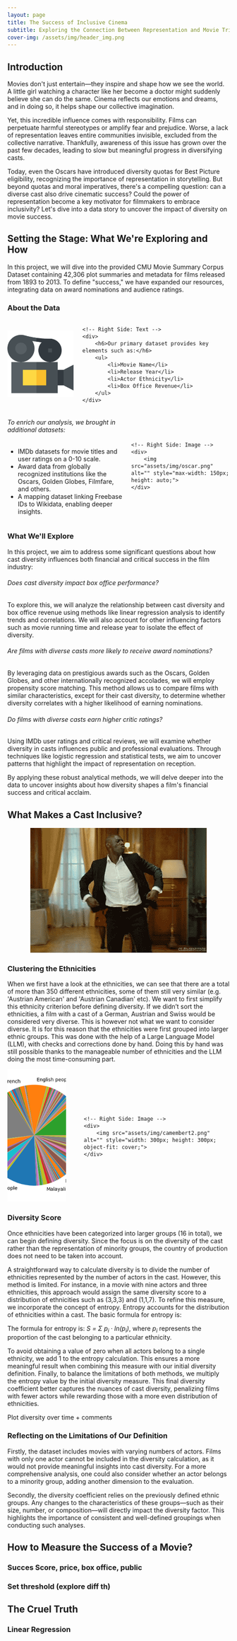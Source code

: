 ```yaml
---
layout: page
title: The Success of Inclusive Cinema
subtitle: Exploring the Connection Between Representation and Movie Triumph
cover-img: /assets/img/header_img.png
---
```


## Introduction

Movies don't just entertain—they inspire and shape how we see the world. A little girl watching a character like her become a doctor might suddenly believe she can do the same. Cinema reflects our emotions and dreams, and in doing so, it helps shape our collective imagination.

Yet, this incredible influence comes with responsibility. Films can perpetuate harmful stereotypes or amplify fear and prejudice. Worse, a lack of representation leaves entire communities invisible, excluded from the collective narrative. Thankfully, awareness of this issue has grown over the past few decades, leading to slow but meaningful progress in diversifying casts.

Today, even the Oscars have introduced diversity quotas for Best Picture eligibility, recognizing the importance of representation in storytelling. But beyond quotas and moral imperatives, there's a compelling question: can a diverse cast also drive cinematic success? Could the power of representation become a key motivator for filmmakers to embrace inclusivity? Let's dive into a data story to uncover the impact of diversity on movie success.

## Setting the Stage: What We're Exploring and How

In this project, we will dive into the provided CMU Movie Summary Corpus Dataset containing 42,306 plot summaries and metadata for films released from 1893 to 2013. To define "success," we have expanded our resources, integrating data on award nominations and audience ratings.

### About the Data

<div style="display: flex; align-items: center; justify-content: center;">
    <!-- Left Side: Image -->
    <div style="margin-right: 20px;">
        <img src="assets/img/video_camera.png" alt="" style="max-width: 150px; height: auto;">
    </div>
    
    <!-- Right Side: Text -->
    <div>
        <h6>Our primary dataset provides key elements such as:</h6>
        <ul>
            <li>Movie Name</li>
            <li>Release Year</li>
            <li>Actor Ethnicity</li>
            <li>Box Office Revenue</li>
        </ul>
    </div>
</div>

<div style="display: flex; align-items: center; justify-content: center;">
    <!-- Left Side: Text -->
    <div style="margin-right: 20px;">
        <h6>To enrich our analysis, we brought in additional datasets:</h6>
        <ul>
            <li>IMDb datasets for movie titles and user ratings on a 0-10 scale.</li>
            <li>Award data from globally recognized institutions like the Oscars, Golden Globes, Filmfare, and others.</li>
            <li>A mapping dataset linking Freebase IDs to Wikidata, enabling deeper insights.</li>
        </ul>
    </div>
    
    <!-- Right Side: Image -->
    <div>
        <img src="assets/img/oscar.png" alt="" style="max-width: 150px; height: auto;">
    </div>
</div>

### What We'll Explore

In this project, we aim to address some significant questions about how cast diversity influences both financial and critical success in the film industry:

###### Does cast diversity impact box office performance?
To explore this, we will analyze the relationship between cast diversity and box office revenue using methods like linear regression analysis to identify trends and correlations. We will also account for other influencing factors such as movie running time and release year to isolate the effect of diversity.

###### Are films with diverse casts more likely to receive award nominations?
By leveraging data on prestigious awards such as the Oscars, Golden Globes, and other internationally recognized accolades, we will employ propensity score matching. This method allows us to compare films with similar characteristics, except for their cast diversity, to determine whether diversity correlates with a higher likelihood of earning nominations.

###### Do films with diverse casts earn higher critic ratings?
Using IMDb user ratings and critical reviews, we will examine whether diversity in casts influences public and professional evaluations. Through techniques like logistic regression and statistical tests, we aim to uncover patterns that highlight the impact of representation on reception.

By applying these robust analytical methods, we will delve deeper into the data to uncover insights about how diversity shapes a film's financial success and critical acclaim.

## What Makes a Cast Inclusive?

<p align="center">
<img src="assets/img/Intouchable.gif" alt=""/>
</p>

### Clustering the Ethnicities

When we first have a look at the ethnicities, we can see that there are a total of more than 350 different ethnicities, some of them still very similar (e.g. 'Austrian American' and 'Austrian Canadian' etc). We want to first simplify this ethnicity criterion before defining diversity. If we didn’t sort the ethnicities, a film with a cast of a German, Austrian and Swiss would be considered very diverse. This is however not what we want to consider diverse. It is for this reason that the ethnicities were first grouped into larger ethnic groups. This was done with the help of a Large Language Model (LLM), with checks and corrections done by hand. Doing this by hand was still possible thanks to the manageable number of ethnicities and the LLM doing the most time-consuming part.

<div style="display: flex; align-items: center; justify-content: center;">
    <!-- Left Side: Image -->
    <div style="margin-right: 40px;">
        <img src="assets/img/camembert1.png" alt="" style="width: 300px; height: 300px; object-fit: cover;">
    </div>
    
    <!-- Right Side: Image -->
    <div>
        <img src="assets/img/camembert2.png" alt="" style="width: 300px; height: 300px; object-fit: cover;">
    </div>
</div>

### Diversity Score

Once ethnicities have been categorized into larger groups (16 in total), we can begin defining diversity. Since the focus is on the diversity of the cast rather than the representation of minority groups, the country of production does not need to be taken into account.

A straightforward way to calculate diversity is to divide the number of ethnicities represented by the number of actors in the cast. However, this method is limited. For instance, in a movie with nine actors and three ethnicities, this approach would assign the same diversity score to a distribution of ethnicities such as (3,3,3) and (1,1,7).
To refine this measure, we incorporate the concept of entropy. Entropy accounts for the distribution of ethnicities within a cast. The basic formula for entropy is:

<p>The formula for entropy is: <em>S = Σ p<sub>i</sub> · ln(p<sub>i</sub>)</em>, 
where <em>p<sub>i</sub></em> represents the proportion of the cast belonging to a particular ethnicity.</p>

To avoid obtaining a value of zero when all actors belong to a single ethnicity, we add 1 to the entropy calculation. This ensures a more meaningful result when combining this measure with our initial diversity definition.
Finally, to balance the limitations of both methods, we multiply the entropy value by the initial diversity measure. This final diversity coefficient better captures the nuances of cast diversity, penalizing films with fewer actors while rewarding those with a more even distribution of ethnicities.

Plot diversity over time + comments

### Reflecting on the Limitations of Our Definition

Firstly, the dataset includes movies with varying numbers of actors. Films with only one actor cannot be included in the diversity calculation, as it would not provide meaningful insights into cast diversity. For a more comprehensive analysis, one could also consider whether an actor belongs to a minority group, adding another dimension to the evaluation.

Secondly, the diversity coefficient relies on the previously defined ethnic groups. Any changes to the characteristics of these groups—such as their size, number, or composition—will directly impact the diversity factor. This highlights the importance of consistent and well-defined groupings when conducting such analyses.

## How to Measure the Success of a Movie?

### Succes Score, price, box office, public

### Set threshold (explore diff th)

## The Cruel Truth

### Linear Regression

### 


